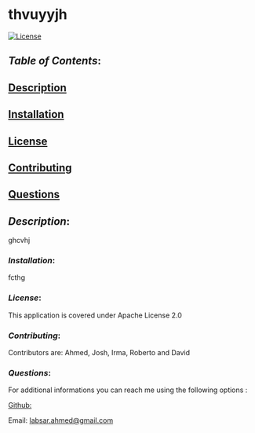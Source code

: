 # **thvuyyjh**

[![License](https://img.shields.io/badge/License-Apache%202.0-blue.svg)](https://opensource.org/licenses/Apache-2.0)

## **_Table of Contents_**:

## [Description](#-Description)

## [Installation](#-Installation)

## [License](#-License)

## [Contributing](#-Contributing)

## [Questions](#-Questions)

## **_Description_**:

ghcvhj

### **_Installation_**:

fcthg

### **_License_**:

This application is covered under Apache License 2.0

### **_Contributing_**:

Contributors are:
Ahmed, Josh, Irma, Roberto and David

### **_Questions_**:

For additional informations you can reach me using the following options :

[Github:](https://github.com/ahtiap)

Email: labsar.ahmed@gmail.com
